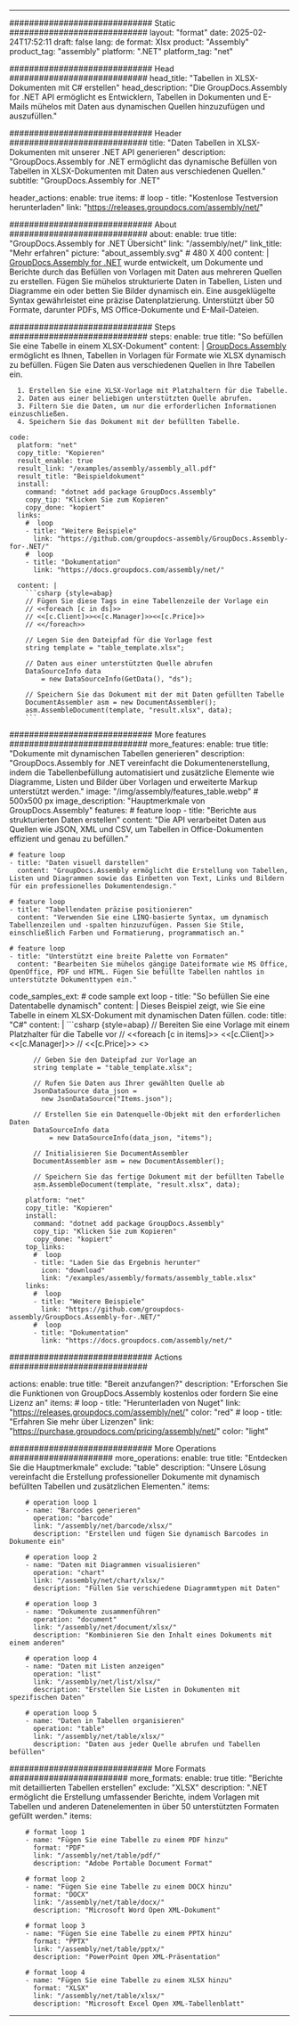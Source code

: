 



---
############################# Static ############################
layout: "format"
date:  2025-02-24T17:52:11
draft: false
lang: de
format: Xlsx
product: "Assembly"
product_tag: "assembly"
platform: ".NET"
platform_tag: "net"

############################# Head ############################
head_title: "Tabellen in XLSX-Dokumenten mit C# erstellen"
head_description: "Die GroupDocs.Assembly for .NET API ermöglicht es Entwicklern, Tabellen in Dokumenten und E-Mails mühelos mit Daten aus dynamischen Quellen hinzuzufügen und auszufüllen."

############################# Header ############################
title: "Daten Tabellen in XLSX-Dokumenten mit unserer .NET API generieren" 
description: "GroupDocs.Assembly for .NET ermöglicht das dynamische Befüllen von Tabellen in XLSX-Dokumenten mit Daten aus verschiedenen Quellen."
subtitle: "GroupDocs.Assembly for .NET" 

header_actions:
  enable: true
  items:
    #  loop
    - title: "Kostenlose Testversion herunterladen"
      link: "https://releases.groupdocs.com/assembly/net/"
      
############################# About ############################
about:
    enable: true
    title: "GroupDocs.Assembly for .NET Übersicht"
    link: "/assembly/net/"
    link_title: "Mehr erfahren"
    picture: "about_assembly.svg" # 480 X 400
    content: |
       [GroupDocs.Assembly for .NET](/assembly/net/) wurde entwickelt, um Dokumente und Berichte durch das Befüllen von Vorlagen mit Daten aus mehreren Quellen zu erstellen. Fügen Sie mühelos strukturierte Daten in Tabellen, Listen und Diagramme ein oder betten Sie Bilder dynamisch ein. Eine ausgeklügelte Syntax gewährleistet eine präzise Datenplatzierung. Unterstützt über 50 Formate, darunter PDFs, MS Office-Dokumente und E-Mail-Dateien.

############################# Steps ############################
steps:
    enable: true
    title: "So befüllen Sie eine Tabelle in einem XLSX-Dokument"
    content: |
      [GroupDocs.Assembly](/assembly/net/) ermöglicht es Ihnen, Tabellen in Vorlagen für Formate wie XLSX dynamisch zu befüllen. Fügen Sie Daten aus verschiedenen Quellen in Ihre Tabellen ein.
      
      1. Erstellen Sie eine XLSX-Vorlage mit Platzhaltern für die Tabelle.
      2. Daten aus einer beliebigen unterstützten Quelle abrufen.
      3. Filtern Sie die Daten, um nur die erforderlichen Informationen einzuschließen.
      4. Speichern Sie das Dokument mit der befüllten Tabelle.
   
    code:
      platform: "net"
      copy_title: "Kopieren"
      result_enable: true
      result_link: "/examples/assembly/assembly_all.pdf"
      result_title: "Beispieldokument"
      install:
        command: "dotnet add package GroupDocs.Assembly"
        copy_tip: "Klicken Sie zum Kopieren"
        copy_done: "kopiert"
      links:
        #  loop
        - title: "Weitere Beispiele"
          link: "https://github.com/groupdocs-assembly/GroupDocs.Assembly-for-.NET/"
        #  loop
        - title: "Dokumentation"
          link: "https://docs.groupdocs.com/assembly/net/"
          
      content: |
        ```csharp {style=abap}
        // Fügen Sie diese Tags in eine Tabellenzeile der Vorlage ein
        // <<foreach [c in ds]>>
        // <<[c.Client]>><<[c.Manager]>><<[c.Price]>>
        // <</foreach>>

        // Legen Sie den Dateipfad für die Vorlage fest
        string template = "table_template.xlsx";

        // Daten aus einer unterstützten Quelle abrufen
        DataSourceInfo data 
            = new DataSourceInfo(GetData(), "ds");

        // Speichern Sie das Dokument mit der mit Daten gefüllten Tabelle
        DocumentAssembler asm = new DocumentAssembler();
        asm.AssembleDocument(template, "result.xlsx", data);
        ```            

############################# More features ############################
more_features:
  enable: true
  title: "Dokumente mit dynamischen Tabellen generieren"
  description: "GroupDocs.Assembly for .NET vereinfacht die Dokumentenerstellung, indem die Tabellenbefüllung automatisiert und zusätzliche Elemente wie Diagramme, Listen und Bilder über Vorlagen und erweiterte Markup unterstützt werden."
  image: "/img/assembly/features_table.webp" # 500x500 px
  image_description: "Hauptmerkmale von GroupDocs.Assembly"
  features:
    # feature loop
    - title: "Berichte aus strukturierten Daten erstellen"
      content: "Die API verarbeitet Daten aus Quellen wie JSON, XML und CSV, um Tabellen in Office-Dokumenten effizient und genau zu befüllen."

    # feature loop
    - title: "Daten visuell darstellen"
      content: "GroupDocs.Assembly ermöglicht die Erstellung von Tabellen, Listen und Diagrammen sowie das Einbetten von Text, Links und Bildern für ein professionelles Dokumentendesign."

    # feature loop
    - title: "Tabellendaten präzise positionieren"
      content: "Verwenden Sie eine LINQ-basierte Syntax, um dynamisch Tabellenzeilen und -spalten hinzuzufügen. Passen Sie Stile, einschließlich Farben und Formatierung, programmatisch an."

    # feature loop
    - title: "Unterstützt eine breite Palette von Formaten"
      content: "Bearbeiten Sie mühelos gängige Dateiformate wie MS Office, OpenOffice, PDF und HTML. Fügen Sie befüllte Tabellen nahtlos in unterstützte Dokumenttypen ein."
      
  code_samples_ext:
    # code sample ext loop
    - title: "So befüllen Sie eine Datentabelle dynamisch"
      content: |
        Dieses Beispiel zeigt, wie Sie eine Tabelle in einem XLSX-Dokument mit dynamischen Daten füllen.
      code:
        title: "C#"
        content: |
          ```csharp {style=abap}
          // Bereiten Sie eine Vorlage mit einem Platzhalter für die Tabelle vor
          // <<foreach [c in items]>> <<[c.Client]>><<[c.Manager]>>
          // <<[c.Price]>> <</foreach>>

          // Geben Sie den Dateipfad zur Vorlage an
          string template = "table_template.xlsx";

          // Rufen Sie Daten aus Ihrer gewählten Quelle ab
          JsonDataSource data_json = 
            new JsonDataSource("Items.json");

          // Erstellen Sie ein Datenquelle-Objekt mit den erforderlichen Daten
          DataSourceInfo data 
              = new DataSourceInfo(data_json, "items");

          // Initialisieren Sie DocumentAssembler
          DocumentAssembler asm = new DocumentAssembler();

          // Speichern Sie das fertige Dokument mit der befüllten Tabelle
          asm.AssembleDocument(template, "result.xlsx", data);
          ```
        platform: "net"
        copy_title: "Kopieren"
        install:
          command: "dotnet add package GroupDocs.Assembly"
          copy_tip: "Klicken Sie zum Kopieren"
          copy_done: "kopiert"
        top_links:
          #  loop
          - title: "Laden Sie das Ergebnis herunter"
            icon: "download"
            link: "/examples/assembly/formats/assembly_table.xlsx"
        links:
          #  loop
          - title: "Weitere Beispiele"
            link: "https://github.com/groupdocs-assembly/GroupDocs.Assembly-for-.NET/"
          #  loop
          - title: "Dokumentation"
            link: "https://docs.groupdocs.com/assembly/net/"
            

            


############################# Actions ############################

actions:
  enable: true
  title: "Bereit anzufangen?"
  description: "Erforschen Sie die Funktionen von GroupDocs.Assembly kostenlos oder fordern Sie eine Lizenz an"
  items:
    #  loop
    - title: "Herunterladen von Nuget"
      link: "https://releases.groupdocs.com/assembly/net/"
      color: "red"
        #  loop
    - title: "Erfahren Sie mehr über Lizenzen"
      link: "https://purchase.groupdocs.com/pricing/assembly/net/"
      color: "light"


############################# More Operations #####################
more_operations:
    enable: true
    title: "Entdecken Sie die Hauptmerkmale"
    exclude: "table"
    description: "Unsere Lösung vereinfacht die Erstellung professioneller Dokumente mit dynamisch befüllten Tabellen und zusätzlichen Elementen."
    items: 
          
        # operation loop 1
        - name: "Barcodes generieren"
          operation: "barcode"
          link: "/assembly/net/barcode/xlsx/"
          description: "Erstellen und fügen Sie dynamisch Barcodes in Dokumente ein"

        # operation loop 2
        - name: "Daten mit Diagrammen visualisieren"
          operation: "chart"
          link: "/assembly/net/chart/xlsx/"
          description: "Füllen Sie verschiedene Diagrammtypen mit Daten"

        # operation loop 3
        - name: "Dokumente zusammenführen"
          operation: "document"
          link: "/assembly/net/document/xlsx/"
          description: "Kombinieren Sie den Inhalt eines Dokuments mit einem anderen"

        # operation loop 4
        - name: "Daten mit Listen anzeigen"
          operation: "list"
          link: "/assembly/net/list/xlsx/"
          description: "Erstellen Sie Listen in Dokumenten mit spezifischen Daten"

        # operation loop 5
        - name: "Daten in Tabellen organisieren"
          operation: "table"
          link: "/assembly/net/table/xlsx/"
          description: "Daten aus jeder Quelle abrufen und Tabellen befüllen"
         
          
############################# More Formats ########################
more_formats:
    enable: true
    title: "Berichte mit detaillierten Tabellen erstellen"
    exclude: "XLSX"
    description: ".NET ermöglicht die Erstellung umfassender Berichte, indem Vorlagen mit Tabellen und anderen Datenelementen in über 50 unterstützten Formaten gefüllt werden."
    items: 
          
        # format loop 1
        - name: "Fügen Sie eine Tabelle zu einem PDF hinzu"
          format: "PDF"
          link: "/assembly/net/table/pdf/"
          description: "Adobe Portable Document Format"
          
        # format loop 2
        - name: "Fügen Sie eine Tabelle zu einem DOCX hinzu"
          format: "DOCX"
          link: "/assembly/net/table/docx/"
          description: "Microsoft Word Open XML-Dokument"
          
        # format loop 3
        - name: "Fügen Sie eine Tabelle zu einem PPTX hinzu"
          format: "PPTX"
          link: "/assembly/net/table/pptx/"
          description: "PowerPoint Open XML-Präsentation"
          
        # format loop 4
        - name: "Fügen Sie eine Tabelle zu einem XLSX hinzu"
          format: "XLSX"
          link: "/assembly/net/table/xlsx/"
          description: "Microsoft Excel Open XML-Tabellenblatt"


          

---
